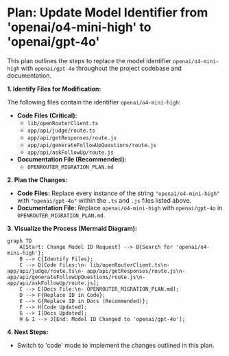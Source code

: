 # Plan: Update Model Identifier from 'openai/o4-mini-high' to 'openai/gpt-4o'

This plan outlines the steps to replace the model identifier `openai/o4-mini-high` with `openai/gpt-4o` throughout the project codebase and documentation.

**1. Identify Files for Modification:**

The following files contain the identifier `openai/o4-mini-high`:

*   **Code Files (Critical):**
    *   `lib/openRouterClient.ts`
    *   `app/api/judge/route.ts`
    *   `app/api/getResponses/route.js`
    *   `app/api/generateFollowUpQuestions/route.js`
    *   `app/api/askFollowUp/route.js`
*   **Documentation File (Recommended):**
    *   `OPENROUTER_MIGRATION_PLAN.md`

**2. Plan the Changes:**

*   **Code Files:** Replace every instance of the string `"openai/o4-mini-high"` with `"openai/gpt-4o"` within the `.ts` and `.js` files listed above.
*   **Documentation File:** Replace `openai/o4-mini-high` with `openai/gpt-4o` in `OPENROUTER_MIGRATION_PLAN.md`.

**3. Visualize the Process (Mermaid Diagram):**

```mermaid
graph TD
    A[Start: Change Model ID Request] --> B{Search for 'openai/o4-mini-high'};
    B --> C{Identify Files};
    C --> D[Code Files:\n- lib/openRouterClient.ts\n- app/api/judge/route.ts\n- app/api/getResponses/route.js\n- app/api/generateFollowUpQuestions/route.js\n- app/api/askFollowUp/route.js];
    C --> E[Docs File:\n- OPENROUTER_MIGRATION_PLAN.md];
    D --> F{Replace ID in Code};
    E --> G{Replace ID in Docs (Recommended)};
    F --> H[Code Updated];
    G --> I[Docs Updated];
    H & I --> J[End: Model ID Changed to 'openai/gpt-4o'];
```

**4. Next Steps:**

*   Switch to 'code' mode to implement the changes outlined in this plan.